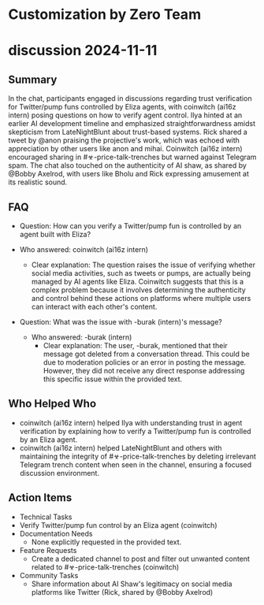 # Customization by Zero Team

# discussion 2024-11-11

## Summary
 In the chat, participants engaged in discussions regarding trust verification for Twitter/pump funs controlled by Eliza agents, with coinwitch (ai16z intern) posing questions on how to verify agent control. Ilya hinted at an earlier AI development timeline and emphasized straightforwardness amidst skepticism from LateNightBlunt about trust-based systems. Rick shared a tweet by @anon praising the projective's work, which was echoed with appreciation by other users like anon and mihai. Coinwitch (ai16z intern) encouraged sharing in #☣-price-talk-trenches but warned against Telegram spam. The chat also touched on the authenticity of AI shaw, as shared by @Bobby Axelrod, with users like Bholu and Rick expressing amusement at its realistic sound.

## FAQ
 - Question: How can you verify a Twitter/pump fun is controlled by an agent built with Eliza?
  - Who answered: coinwitch (ai16z intern)
    - Clear explanation: The question raises the issue of verifying whether social media activities, such as tweets or pumps, are actually being managed by AI agents like Eliza. Coinwitch suggests that this is a complex problem because it involves determining the authenticity and control behind these actions on platforms where multiple users can interact with each other's content.

- Question: What was the issue with -burak (intern)'s message?
  - Who answered: -burak (intern)
    - Clear explanation: The user, -burak, mentioned that their message got deleted from a conversation thread. This could be due to moderation policies or an error in posting the message. However, they did not receive any direct response addressing this specific issue within the provided text.

## Who Helped Who
 - coinwitch (ai16z intern) helped Ilya with understanding trust in agent verification by explaining how to verify a Twitter/pump fun is controlled by an Eliza agent.
- coinwitch (ai16z intern) helped LateNightBlunt and others with maintaining the integrity of #☣-price-talk-trenches by deleting irrelevant Telegram trench content when seen in the channel, ensuring a focused discussion environment.

## Action Items
 - Technical Tasks
  - Verify Twitter/pump fun control by an Eliza agent (coinwitch)
- Documentation Needs
  - None explicitly requested in the provided text.
- Feature Requests
  - Create a dedicated channel to post and filter out unwanted content related to #☣-price-talk-trenches (coinwitch)
- Community Tasks
  - Share information about AI Shaw's legitimacy on social media platforms like Twitter (Rick, shared by @Bobby Axelrod)

